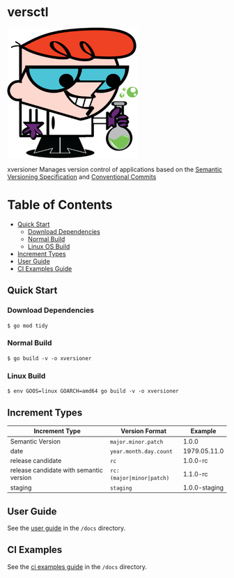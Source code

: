 # versctl

<img src="./docs/imgs/xversioner-icon.png" width="300" height="300" >

xversioner Manages version control of applications based on the [Semantic Versioning Specification](https://semver.org/) and [Conventional Commits](https://www.conventionalcommits.org/en/v1.0.0/)

Table of Contents
=================
<!-- toc -->
- [Quick Start](#quick-start)
    - [Download Dependencies](#download-dependencies)
    - [Normal Build](#normal-build)
    - [Linux OS Build](#linux-build)
- [Increment Types](#increment-types)      
- [User Guide](#user-guide)
- [CI Examples Guide](#ci-examples)


<!-- /toc -->
## Quick Start

### Download Dependencies
````
$ go mod tidy
````
### Normal Build
````
$ go build -v -o xversioner
````
### Linux Build
````
$ env GOOS=linux GOARCH=amd64 go build -v -o xversioner
````

## Increment Types

| Increment Type | Version Format | Example |
| -------------- | -------------- | ------- |
| Semantic Version  | `major.minor.patch` | 1.0.0 | 
| date | `year.month.day.count` | 1979.05.11.0 |
| release candidate | `rc` | 1.0.0-rc |
| release candidate with semantic version| `rc:(major\|minor\|patch)` | 1.1.0-rc |
| staging | `staging` | 1.0.0-staging | 

## User Guide
See the [user guide](docs/user-guide.md) in the `/docs` directory.

## CI Examples
See the [ci examples guide](docs/ci-examples-guide.md) in the `/docs` directory.
